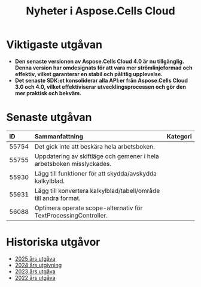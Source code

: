 ﻿---
title: Nyheter i Aspose.Cells Cloud
second_title: Latest Updates & Feature
linktitle: Vad är nytt
type: docs
weight: 9
url: /sv/new-features/
aliases: [/what-s-new-in-aspose-cells-cloud/]
keywords: What's new in aspose cells cloud. Microsoft Office Excel, Open Office Spreadsheet, CSV, PDF
description: Den här sidan beskriver de mest intressanta nya Aspose.Cells Cloud-funktionerna som introducerats i de senaste utgåvorna.
kwords: Excel, Office Moln, REST API, Kalkylblad, PDF, CSV, Json, Markdown, Nyheter i Aspose.Cells Moln
---
# Viktigaste utgåvan

- **Den senaste versionen av Aspose.Cells Cloud 4.0 är nu tillgänglig. Denna version har omdesignats för att vara mer strömlinjeformad och effektiv, vilket garanterar en stabil och pålitlig upplevelse.**
- **Det senaste SDK:et konsoliderar alla API:er från Aspose.Cells Cloud 3.0 och 4.0, vilket effektiviserar utvecklingsprocessen och gör den mer praktisk och bekväm.**

# Senaste utgåvan

|**ID**|**Sammanfattning**|**Kategori**|
|:- |:- |:- |
|55754 | Det gick inte att beskära hela arbetsboken.|
|55755 | Uppdatering av skiftläge och gemener i hela arbetsboken misslyckades.|
|55930 | Lägg till funktioner för att skydda/avskydda kalkylblad.|
|55931 | Lägg till konvertera kalkylblad/tabell/område till andra format.|
|56088 | Optimera operate scope-alternativ för TextProcessingController.|

# Historiska utgåvor

- [2025 års utgåva](/cells/sv/new-features/2025/)
- [2024 års utgivning](/cells/sv/new-features/2024/)
- [2023 års utgåva](/cells/sv/new-features/2023/)
- [2022 års utgåva](/cells/sv/new-features/2022/)
